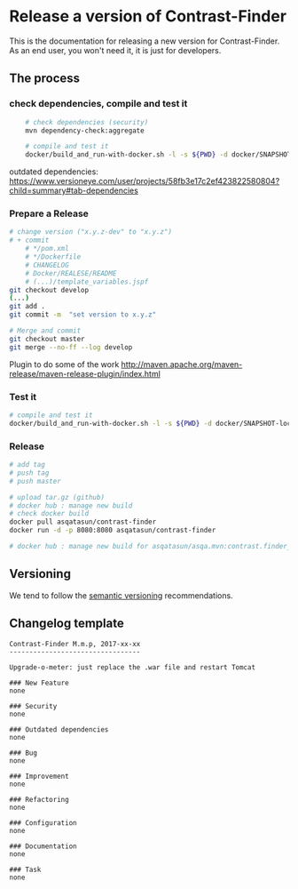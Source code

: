 # Release a version of Contrast-Finder

This is the documentation for releasing a new version for Contrast-Finder.
As an end user, you won't need it, it is just for developers.

## The process

### check dependencies, compile and test it
```bash
    # check dependencies (security)
    mvn dependency-check:aggregate  

    # compile and test it
    docker/build_and_run-with-docker.sh -l -s ${PWD} -d docker/SNAPSHOT-local_from-Ubuntu

```

outdated dependencies:
https://www.versioneye.com/user/projects/58fb3e17c2ef423822580804?child=summary#tab-dependencies
 
### Prepare a Release
```bash
# change version ("x.y.z-dev" to "x.y.z")
# + commit
    # */pom.xml
    # */Dockerfile
    # CHANGELOG
    # Docker/REALESE/README
    # (...)/template_variables.jspf
git checkout develop
(...)
git add .
git commit -m  "set version to x.y.z"  

# Merge and commit
git checkout master
git merge --no-ff --log develop 
```
 
Plugin to do some of the work
http://maven.apache.org/maven-release/maven-release-plugin/index.html
 
### Test it
```bash
# compile and test it
docker/build_and_run-with-docker.sh -l -s ${PWD} -d docker/SNAPSHOT-local_from-Ubuntu
```
 
### Release
```bash
# add tag
# push tag
# push master

# upload tar.gz (github)
# docker hub : manage new build
# check docker build
docker pull asqatasun/contrast-finder 
docker run -d -p 8080:8080 asqatasun/contrast-finder

# docker hub : manage new build for asqatasun/asqa.mvn:contrast.finder_jdk*
```
 

## Versioning

We tend to follow the [semantic versioning](http://semver.org/) recommendations.

## Changelog template

```
Contrast-Finder M.m.p, 2017-xx-xx
---------------------------------

Upgrade-o-meter: just replace the .war file and restart Tomcat

### New Feature
none

### Security
none

### Outdated dependencies
none

### Bug
none

### Improvement 
none

### Refactoring
none

### Configuration 
none

### Documentation
none

### Task
none

```